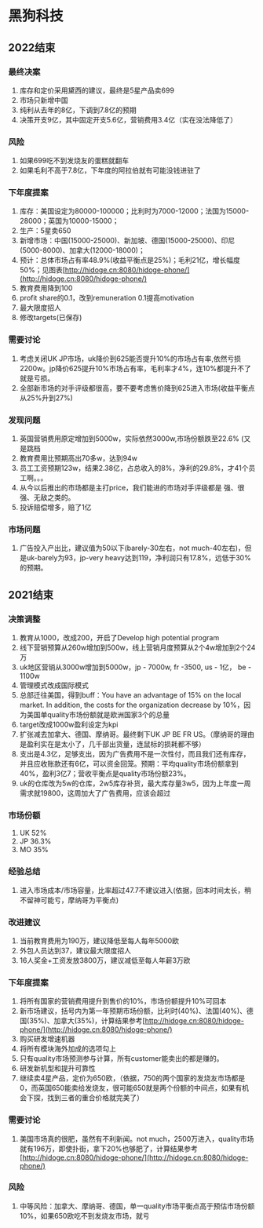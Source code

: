 # 黑狗科技
## 2022结束
### 最终决案
1. 库存和定价采用黛西的建议，最终是5星产品卖699
2. 市场只新增中国
3. 纯利从去年的8亿，下调到7.8亿的预期
4. 决策开支9亿，其中固定开支5.6亿，营销费用3.4亿（实在没法降低了）
### 风险
1. 如果699吃不到发烧友的蛋糕就翻车
2. 如果毛利不高于7.8亿，下年度的阿拉伯就有可能没钱进驻了
### 下年度提案
1. 库存：美国设定为80000-100000；比利时为7000-12000；法国为15000-28000；英国为10000-15000；
2. 生产：5星卖650
3. 新增市场：中国(15000-25000)、新加坡、德国(15000-25000)、印尼(5000-8000)、加拿大(12000-18000)；
4. 预计：总体市场占有率48.9%(收益平衡点是25%)；毛利21亿，增长幅度50%；见图表[http://hidoge.cn:8080/hidoge-phone/](http://hidoge.cn:8080/hidoge-phone/)
6. 教育费用降到100
7. profit share的0.1，改到remuneration 0.1提高motivation
8. 最大限度招人
9. 修改targets(已保存)
### 需要讨论
1. 考虑关闭UK JP市场，uk降价到625能否提升10%的市场占有率,依然亏损2200w。jp降价625提升10%市场占有率，毛利率才4%，连10%都提升不了就是亏损。
2. 全部新市场的对手评级都很高，要不要考虑售价降到625进入市场(收益平衡点从25%升到27%)

### 发现问题
1. 英国营销费用原定增加到5000w，实际依然3000w,市场份额跌至22.6% (又是跳档
2. 教育费用比预期高出70多w，达到94w
3. 员工工资预期123w，结果2.38亿，占总收入的8%，净利的29.8%，才41个员工啊。。。
4. 从今以后推出的市场都是主打price，我们能进的市场对手评级都是 强、很强、无敌之类的。
5. 投诉赔偿增多，赔了1亿
### 市场问题
1. 广告投入产出比，建议值为50以下(barely-30左右，not much-40左右)，但是uk-barely为93，jp-very heavy达到119，净利润只有17.8%，远低于30%的预期。
## 2021结束
### 决策调整
1. 教育从1000，改成200，开启了Develop high potential program
2. 线下营销预算从260w增加到500w，线上营销月度预算从2个4w增加到2个24万
3. uk地区营销从3000w增加到5000w，jp - 7000w, fr -3500, us - 1亿， be - 1100w
4. 管理模式改成国际模式
5. 总部迁往美国，得到buff：You have an advantage of 15% on the local market. In addition, the costs for the organization decrease by 10%，因为美国单quality市场份额就是欧洲国家3个的总量
6. target改成1000w盈利设定为kpi
7. 扩张减去加拿大、德国、摩纳哥。最终剩下UK JP BE FR US。（摩纳哥的理由是盈利实在是太小了，几千部出货量，连鼠标的损耗都不够）
8. 支出是4.3亿，足够支出，因为广告费用不是一次性付，而且我们还有库存，并且应收账款还有6亿，可以资金回笼。预期：平均quality市场份额拿到40%，盈利3亿7；营收平衡点是quality市场份额23%。
9. uk的仓库改为5w的仓库，2w5库存补货，最大库存量3w5，因为上年度一周需求就19800，这周加大了广告费用，应该会超过
### 市场份额
1. UK 52%
2. JP 36.3%
3. MO 35%
### 经验总结
1. 进入市场成本/市场容量，比率超过47.7不建议进入(依据，回本时间太长，稍不留神可能亏，摩纳哥为平衡点)
### 改进建议
1. 当前教育费用为190万，建议降低至每人每年5000欧
2. 外包人员达到37，建议最大限度招人
3. 16人奖金+工资发放3800万，建议减低至每人年薪3万欧
### 下年度提案
1. 将所有国家的营销费用提升到售价的10%，市场份额提升10%可回本
2. 新市场建议，括号内为第一年预期市场份额，比利时(40%)、法国(40%)、德国(35%)、加拿大(35%)，计算结果参考[http://hidoge.cn:8080/hidoge-phone/](http://hidoge.cn:8080/hidoge-phone/)
3. 购买研发增速机器
4. 将所有模块海外加成的选项勾上
5. 只有quality市场预测参与计算，所有customer能卖出的都是赚的。
6. 研发新机型和提升可靠性
7. 继续卖4星产品，定价为650欧，（依据，750的两个国家的发烧友市场都是0，而英国650能卖给发烧友，很可能650就是两个份额的中间点，如果有机会下探，找到三者的重合价格就完美了）
### 需要讨论
1. 美国市场真的很肥，虽然有不利新闻。not much，2500万进入，quality市场就有196万，即使扑街，拿下20%也够肥了，计算结果参考[http://hidoge.cn:8080/hidoge-phone/](http://hidoge.cn:8080/hidoge-phone/)
### 风险
1. 中等风险：加拿大、摩纳哥、德国，单一quality市场平衡点高于预估市场份额10%，如果650欧吃不到发烧友市场，就亏
